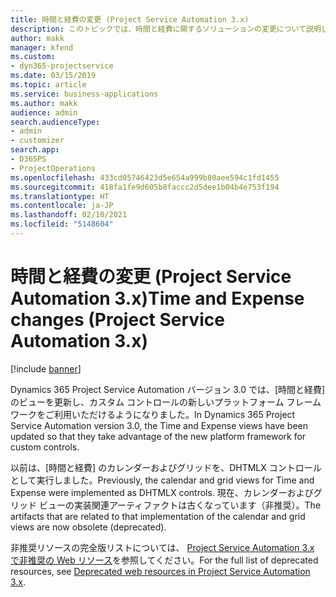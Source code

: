 ```yaml
---
title: 時間と経費の変更 (Project Service Automation 3.x)
description: このトピックでは、時間と経費に関するソリューションの変更について説明します。
author: makk
manager: kfend
ms.custom:
- dyn365-projectservice
ms.date: 03/15/2019
ms.topic: article
ms.service: business-applications
ms.author: makk
audience: admin
search.audienceType:
- admin
- customizer
search.app:
- D365PS
- ProjectOperations
ms.openlocfilehash: 433cd05746423d5e654a999b80aee594c1fd1455
ms.sourcegitcommit: 418fa1fe9d605b8faccc2d5dee1b04b4e753f194
ms.translationtype: HT
ms.contentlocale: ja-JP
ms.lasthandoff: 02/10/2021
ms.locfileid: "5148604"
---
```

# <a name="time-and-expense-changes-project-service-automation-3x"></a><span data-ttu-id="e73ba-103">時間と経費の変更 (Project Service Automation 3.x)</span><span class="sxs-lookup"><span data-stu-id="e73ba-103">Time and Expense changes (Project Service Automation 3.x)</span></span>

[!include [banner](../../includes/psa-now-project-operations.md)]

<span data-ttu-id="e73ba-104">Dynamics 365 Project Service Automation バージョン 3.0 では、[時間と経費] のビューを更新し、カスタム コントロールの新しいプラットフォーム フレームワークをご利用いただけるようになりました。</span><span class="sxs-lookup"><span data-stu-id="e73ba-104">In Dynamics 365 Project Service Automation version 3.0, the Time and Expense views have been updated so that they take advantage of the new platform framework for custom controls.</span></span>

<span data-ttu-id="e73ba-105">以前は、[時間と経費] のカレンダーおよびグリッドを、DHTMLX コントロールとして実行しました。</span><span class="sxs-lookup"><span data-stu-id="e73ba-105">Previously, the calendar and grid views for Time and Expense were implemented as DHTMLX controls.</span></span> <span data-ttu-id="e73ba-106">現在、カレンダーおよびグリッド ビューの実装関連アーティファクトは古くなっています（非推奨）。</span><span class="sxs-lookup"><span data-stu-id="e73ba-106">The artifacts that are related to that implementation of the calendar and grid views are now obsolete (deprecated).</span></span>

<span data-ttu-id="e73ba-107">非推奨リソースの完全版リストについては、 [Project Service Automation 3.x で非推奨の Web リソース](web-resources-deprecated-v3.x.md)を参照してください。</span><span class="sxs-lookup"><span data-stu-id="e73ba-107">For the full list of deprecated resources, see [Deprecated web resources in Project Service Automation 3.x](web-resources-deprecated-v3.x.md).</span></span>
